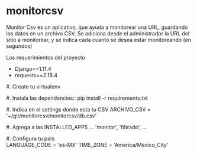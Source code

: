 # monitorcsv
Monitor Csv es un aplicativo, que ayuda a monitorear una URL, guardando los datos en un archivo CSV. Se adiciona desde el administrador la URL del sitio a monitorear, y se indica cada cuanto se desea estar monitoreando (en segundos)

Los requerimientos del proyecto
- Django==1.11.4
- requests==2.18.4

#. Create tu virtualenv

#. Instala las dependencies::
    pip install -r requirements.txt

#. Indica en el settings donde esta tu CSV
    ARCHIVO_CSV = '~/git/monitorcsv/monitorcsv/db.csv'

#. Agrega a las INSTALLED_APPS
        ...
        'monitor',
        'filtrado',
        ...
        
#. Configura tu pais        
LANGUAGE_CODE = 'es-MX'
TIME_ZONE = 'America/Mexico_City'



    
    


